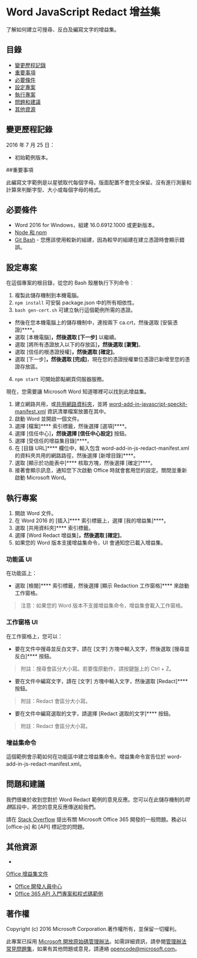 # <a name="word--javascript-redact-add-in"></a>Word  JavaScript Redact 增益集

了解如何建立可搜尋、反白及編寫文字的增益集。    

## <a name="table-of-contents"></a>目錄
* [變更歷程記錄](#change-history)
* [重要事項](#important-note)
* [必要條件](#prerequisites)
* [設定專案](#configure-the-project)
* [執行專案](#run-the-project)
* [問題和建議](#questions-and-comments)
* [其他資源](#additional-resources)

## <a name="change-history"></a>變更歷程記錄

2016 年 7 月 25 日：
* 初始範例版本。

##<a name="important-note"></a>重要事項

此編寫文字範例是以星號取代每個字母。版面配置不會完全保留。沒有進行測量和計算來判斷字型、大小或每個字母的格式。

## <a name="prerequisites"></a>必要條件

* Word 2016 for Windows，組建 16.0.6912.1000 或更新版本。
* [Node 和 npm](https://nodejs.org/en/)
* [Git Bash](https://git-scm.com/downloads) - 您應該使用較新的組建，因為較早的組建在建立憑證時會顯示錯誤。

## <a name="configure-the-project"></a>設定專案

在這個專案的根目錄，從您的 Bash 殼層執行下列命令︰

1. 複製此儲存機制到本機電腦。
2. ```npm install``` 可安裝 package.json 中的所有相依性。
3. ```bash gen-cert.sh``` 可建立執行這個範例所需的憑證。 
* 然後在您本機電腦上的儲存機制中，連按兩下 ca.crt，然後選取 [安裝憑證]****。 
* 選取 [本機電腦]****，然後選取 [下一步]**** 以繼續。 
* 選取 [將所有憑證放入以下的存放區]****，然後選取 [瀏覽]****。  
* 選取 [信任的根憑證授權]****，然後選取 [確定]****。 
* 選取 [下一步]****，然後選取 [完成]****，現在您的憑證授權單位憑證已新增至您的憑證存放區。
4. ```npm start``` 可開始節點網頁伺服器服務。

現在，您需要讓 Microsoft Word 知道哪裡可以找到此增益集。

1. 建立網路共用，或[共用網路資料夾](https://technet.microsoft.com/en-us/library/cc770880.aspx)，並將 [word-add-in-javascript-speckit-manifest.xml](word-add-in-javascript-speckit-manifest.xml) 資訊清單檔案放置在其中。
3. 啟動 Word 並開啟一個文件。
4. 選擇 [檔案]**** 索引標籤，然後選擇 [選項]****。
5. 選擇 [信任中心]****，然後選擇 [信任中心設定]**** 按鈕。
6. 選擇 [受信任的增益集目錄]****。
7. 在 [目錄 URL]**** 欄位中，輸入包含 word-add-in-js-redact-manifest.xml 的資料夾共用的網路路徑，然後選擇 [新增目錄]****。
8. 選取 [顯示於功能表中]**** 核取方塊，然後選擇 [確定]****。
9. 接著會顯示訊息，通知您下次啟動 Office 時就會套用您的設定。關閉並重新啟動 Microsoft Word。

## <a name="run-the-project"></a>執行專案

1. 開啟 Word 文件。
2. 在 Word 2016 的 [插入]**** 索引標籤上，選擇 [我的增益集]****。
3. 選取 [共用資料夾]**** 索引標籤。
4. 選擇 [Word Redact 增益集]****，然後選取 [確定]****。
5. 如果您的 Word 版本支援增益集命令，UI 會通知您已載入增益集。

### <a name="ribbon-ui"></a>功能區 UI

在功能區上：
* 選取 [檢閱]**** 索引標籤，然後選擇 [顯示 Redaction 工作窗格]**** 來啟動工作窗格。

 > 注意：如果您的 Word 版本不支援增益集命令，增益集會載入工作窗格。

### <a name="task-pane-ui"></a>工作窗格 UI

在工作窗格上，您可以：
* 要在文件中搜尋並反白文字，請在 [文字] 方塊中輸入文字，然後選取 [搜尋並反白]**** 按鈕。
  
> 附註：搜尋會區分大小寫。若要復原動作，請按鍵盤上的 Ctrl + Z。

* 要在文件中編寫文字，請在 [文字] 方塊中輸入文字，然後選取 [Redact]**** 按鈕。
  
> 附註：Redact 會區分大小寫。   

* 要在文件中編寫選取的文字，請選擇 [Redact 選取的文字]**** 按鈕。
  
> 附註：Redact 會區分大小寫。       
  
### <a name="add-in-commands"></a>增益集命令

這個範例會示範如何在功能區中建立增益集命令。增益集命令宣告位於 word-add-in-js-redact-manifest.xml。 

## <a name="questions-and-comments"></a>問題和建議

我們很樂於收到您對於 Word Redact 範例的意見反應。您可以在此儲存機制的*問題*區段中，將您的意見反應傳送給我們。

請在 [Stack Overflow](http://stackoverflow.com/questions/tagged/office-js+API) 提出有關 Microsoft Office 365 開發的一般問題。務必以 [office-js] 和 [API] 標記您的問題。

## <a name="additional-resources"></a>其他資源

* 
  [Office 增益集文件](https://msdn.microsoft.com/en-us/library/office/jj220060.aspx)
* [Office 開發人員中心](http://dev.office.com/)
* [Office 365 API 入門專案和程式碼範例](http://msdn.microsoft.com/en-us/office/office365/howto/starter-projects-and-code-samples)

## <a name="copyright"></a>著作權
Copyright (c) 2016 Microsoft Corporation.著作權所有，並保留一切權利。



此專案已採用 [Microsoft 開放原始碼管理辦法](https://opensource.microsoft.com/codeofconduct/)。如需詳細資訊，請參閱[管理辦法常見問題集](https://opensource.microsoft.com/codeofconduct/faq/)，如果有其他問題或意見，請連絡 [opencode@microsoft.com](mailto:opencode@microsoft.com)。
